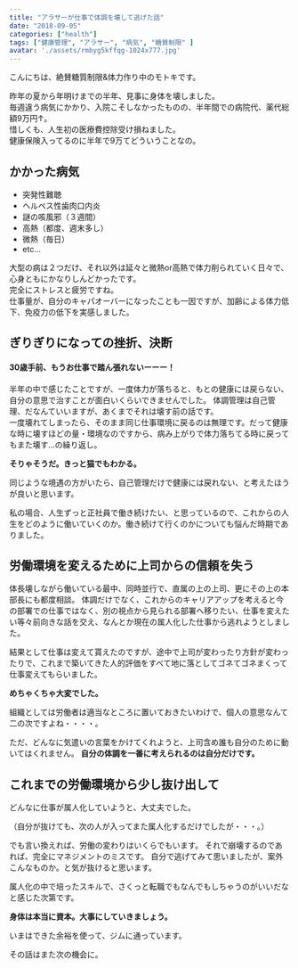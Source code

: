 ```yaml
---
title: "アラサーが仕事で体調を壊して逃げた話"
date: "2018-09-05"
categories: ["health"]
tags: ["健康管理", "アラサー", "病気", "糖質制限" ]
avatar: './assets/rmbyg5kffqg-1024x777.jpg'
---
```


こんにちは、絶賛糖質制限&体力作り中のモトキです。

昨年の夏から年明けまでの半年、見事に身体を壊しました。  
毎週違う病気にかかり、入院こそしなかったものの、半年間での病院代、薬代総額9万円↑。  
惜しくも、人生初の医療費控除受け損ねました。  
健康保険入ってるのに半年で9万てどういうことなの。

## かかった病気

- 突発性難聴
- ヘルペス性歯肉口内炎
- 謎の咳風邪（３週間）
- 高熱（都度、週末多し）
- 微熱（毎日）
- etc…

大型の病は２つだけ、それ以外は延々と微熱or高熱で体力削られていく日々で、心身ともにかなりしんどかったです。  
完全にストレスと疲労ですね。  
仕事量が、自分のキャパオーバーになったことも一因ですが、加齢による体力低下、免疫力の低下を実感しました。

## **ぎりぎりになっての挫折、決断**

#### **30歳手前、もうお仕事で踏ん張れないーーー！**

半年の中で感じたことですが、一度体力が落ちると、もとの健康には戻らない、自分の意思で治すことが面白いくらいできませんでした。 体調管理は自己管理、だなんていいますが、あくまでそれは壊す前の話です。  
一度壊れてしまったら、そのまま同じ仕事環境に戻るのは無理です。だって健康な時に壊すほどの量・環境なのですから、病み上がりで体力落ちてる時に戻ってもまた壊す…の繰り返し。

**そりゃそうだ。きっと猫でもわかる。**

同じような境遇の方がいたら、自己管理だけで健康には戻れない、と考えたほうが良いと思います。

私の場合、人生ずっと正社員で働き続けたい、と思っているので、これからの人生をどのように働いていくのか。働き続けて行くのかについても悩んだ時期でありました。

## 労働環境を変えるために上司からの信頼を失う

体長壊しながら働いている最中、同時並行で、直属の上の上司、更にその上の本部長にも都度相談。 体調だけでなく、これからのキャリアアップを考えると今の部署での仕事ではなく、別の視点から見られる部署へ移りたい、仕事を変えたい等々前向きな話を交え、なんとか現在の属人化した仕事から逃れようとしました。

結果として仕事は変えて貰えたのですが、途中で上司が変わったり方針が変わったりで、これまで築いてきた人的評価をすべて地に落としてゴネてゴネまくって仕事変えてもらいました。

**めちゃくちゃ大変でした。**

組織としては労働者は適当なところに置いておきたいわけで、個人の意思なんて二の次ですよね・・・・。

ただ、どんなに気遣いの言葉をかけてくれようと、上司含め誰も自分のために動いてはくれません。 **自分の体調を一番に考えられるのは自分だけです。**

## これまでの労働環境から少し抜け出して

どんなに仕事が属人化していようと、大丈夫でした。

（自分が抜けても、次の人が入ってまた属人化するだけでしたが・・・。）

でも言い換えれば、労働の変わりはいくらでもいます。 それで崩壊するのであれば、完全にマネジメントのミスです。 自分で逃げてみて思いましたが、案外こんなものか。と気が抜けると思います。

属人化の中で培ったスキルで、さくっと転職でもなんでもしちゃうのがいいだなと感じた次第です。

**身体は本当に資本。大事にしていきましょう。**

いまはできた余裕を使って、ジムに通っています。

その話はまた次の機会に。
